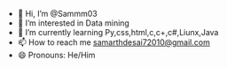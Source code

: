 - 👋 Hi, I’m @Sammm03
- 👀 I’m interested in Data mining
- 🌱 I’m currently learning Py,css,html,c,c+,c#,Liunx,Java
- 📫 How to reach me samarthdesai72010@gmail.com
- 😄 Pronouns: He/Him 

<!---
Sammm03/Sammm03 is a ✨ special ✨ repository because its `README.md` (this file) appears on your GitHub profile.
You can click the Preview link to take a look at your changes.
--->
